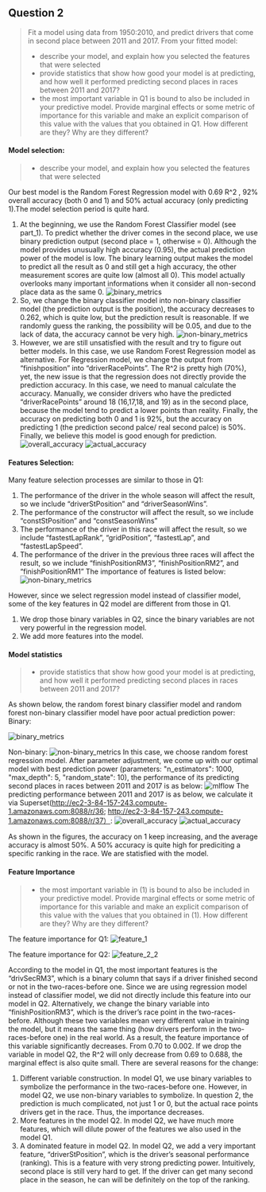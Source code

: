 ## Question 2

> Fit a model using data from 1950:2010, and predict drivers that come in second place between 2011 and 2017. From your fitted model:
> - describe your model, and explain how you selected the features that were selected
> - provide statistics that show how good your model is at predicting, and how well it performed predicting second places in races between 2011 and 2017?
> - the most important variable in Q1 is bound to also be included in your predictive model. Provide marginal effects or some metric of importance for this variable and make an explicit comparison of this value with the values that you obtained in Q1. How different are they? Why are they different?

#### Model selection:
> - describe your model, and explain how you selected the features that were selected

Our best model is the Random Forest Regression model with 0.69 R^2 , 92% overall accuracy (both 0 and 1) and 50% actual accuracy (only predicting 1).The model selection period is quite hard.

1.	At the beginning, we use the Random Forest Classifier model (see part_1). To predict whether the driver comes in the second place, we use binary prediction output (second place = 1, otherwise = 0). Although the model provides unusually high accuracy (0.95), the actual prediction power of the model is low. The binary learning output makes the model to predict all the result as 0 and still get a high accuracy, the other measurement scores are quite low (almost all 0). This model actually overlooks many important informations when it consider all non-second place data as the same 0.
 ![binary_metrics](https://github.com/QMSS-GR5069-Spring2021/group-project-group_3_let-s_go_hamilton/blob/main/reports/figures/Q2_Binary_Metrics.png)
2.	So, we change the binary classifier model into non-binary classifier model (the prediction output is the position), the accuracy decreases to 0.262, which is quite low, but the prediction result is reasonable. If we randomly guess the ranking, the possibility will be 0.05, and due to the lack of data, the accuracy cannot be very high.
 ![non-binary_metrics](https://github.com/QMSS-GR5069-Spring2021/group-project-group_3_let-s_go_hamilton/blob/main/reports/figures/Q2_Non-Binary_Metrics.png)
3.	However, we are still unsatisfied with the result and try to figure out better models. In this case, we use Random Forest Regression model as alternative. For Regression model, we change the output from “finishposition” into “driverRacePoints”. The R^2 is pretty high (70%), yet, the new issue is that the regression does not directly provide the prediction accuracy. In this case, we need to manual calculate the accuracy. Manually, we consider drivers who have the predicted “driverRacePoints” around 18 (16,17,18, and 19) as in the second place, because the model tend to predict a lower points than reality. Finally, the accuracy on predicting both 0 and 1 is 92%, but the accuracy on predicting 1 (the prediction second palce/ real second palce) is 50%. Finally, we believe this model is good enough for prediction.
![overall_accuracy](https://github.com/QMSS-GR5069-Spring2021/group-project-group_3_let-s_go_hamilton/blob/main/reports/figures/Q2_Overall_Accuracy.png)
![actual_accuracy](https://github.com/QMSS-GR5069-Spring2021/group-project-group_3_let-s_go_hamilton/blob/main/reports/figures/Q2_Actual_accuracy_as1.png)

#### Features Selection:

Many feature selection processes are similar to those in Q1:
1.	The performance of the driver in the whole season will affect the result, so we include “driverStPosition” and “driverSeasonWins”.
2.	The performance of the constructor will affect the result, so we include “constStPosition” and “constSeasonWins”
3.	The performance of the driver in this race will affect the result, so we include “fastestLapRank”, “gridPosition”, “fastestLap”, and “fastestLapSpeed”.
4.	The performance of the driver in the previous three races will affect the result, so we include “finishPositionRM3”, “finishPositionRM2”, and “finishPositionRM1”
The importance of features is listed below:
 ![non-binary_metrics](https://github.com/QMSS-GR5069-Spring2021/group-project-group_3_let-s_go_hamilton/blob/main/reports/figures/Q2_Features_Importance.png)
 
However, since we select regression model instead of classifier model, some of the key features in Q2 model are different from those in Q1.
1.	We drop those binary variables in Q2, since the binary variables are not very powerful in the regression model.
2.	We add more features into the model.

#### Model statistics
> - provide statistics that show how good your model is at predicting, and how well it performed predicting second places in races between 2011 and 2017?

As shown below, the random forest binary classifier model and random forest non-binary classifier model have poor actual prediction power:
Binary:

![binary_metrics](https://github.com/QMSS-GR5069-Spring2021/group-project-group_3_let-s_go_hamilton/blob/main/reports/figures/Q2_Binary_Metrics.png)
 
Non-binary:
 ![non-binary_metrics](https://github.com/QMSS-GR5069-Spring2021/group-project-group_3_let-s_go_hamilton/blob/main/reports/figures/Q2_Non-Binary_Metrics.png)
In this case, we choose random forest regression model. After parameter adjustment, we come up with our optimal model with best prediction power (parameters: "n_estimators": 1000, "max_depth": 5, "random_state": 10), the performance of its predicting second places in races between 2011 and 2017 is as below:
  ![mlflow](https://github.com/QMSS-GR5069-Spring2021/group-project-group_3_let-s_go_hamilton/blob/main/reports/figures/Q2_MLflow_result.png)
The predicting performance between 2011 and 2017 is as below, we calculate it via Superset(http://ec2-3-84-157-243.compute-1.amazonaws.com:8088/r/36; http://ec2-3-84-157-243.compute-1.amazonaws.com:8088/r/37）:
![overall_accuracy](https://github.com/QMSS-GR5069-Spring2021/group-project-group_3_let-s_go_hamilton/blob/main/reports/figures/Q2_Overall_Accuracy.png)
![actual_accuracy](https://github.com/QMSS-GR5069-Spring2021/group-project-group_3_let-s_go_hamilton/blob/main/reports/figures/Q2_Actual_accuracy_as1.png)

As shown in the figures, the accuracy on 1 keep increasing, and the average accuracy is almost 50%. A 50% accuracy is quite high for prediciting a specific ranking in the race. We are statisfied with the model.

#### Feature Importance
> - the most important variable in (1) is bound to also be included in your predictive model. Provide marginal effects or some metric of importance for this variable and make an explicit comparison of this value with the values that you obtained in (1). How different are they? Why are they different?

The feature importance for Q1:
 ![feature_1](https://github.com/QMSS-GR5069-Spring2021/group-project-group_3_let-s_go_hamilton/blob/main/reports/figures/Q2_most_feature_1.png)
 
 
The feature importance for Q2:
![feature_2_2](https://github.com/QMSS-GR5069-Spring2021/group-project-group_3_let-s_go_hamilton/blob/main/reports/figures/Q2_most_feature_2.png)
 
According to the model in Q1, the most important features is the “drivSecRM3”, which is a binary column that says if a driver finished second or not in the two-races-before one. Since we are using regression model instead of classifier model, we did not directly include this feature into our model in Q2. Alternatively, we change the binary variable into “finishPositionRM3”, which is the driver’s race point in the two-races-before. Although these two variables mean very different value in training the model, but it means the same thing (how drivers perform in the two-races-before one) in the real world.
As a result, the feature importance of this variable significantly decreases. From 0.70 to 0.002. If we drop the variable in model Q2, the R^2 will only decrease from 0.69 to 0.688, the marginal effect is also quite small. 
There are several reasons for the change:
1.	Different variable construction. In model Q1, we use binary variables to symbolize the performance in the two-races-before one. However, in model Q2, we use non-binary variables to symbolize. In question 2, the prediction is much complicated, not just 1 or 0, but the actual race points drivers get in the race. Thus, the importance decreases.
2.	More features in the model Q2. In model Q2, we have much more features, which will dilute power of the features we also used in the model Q1.
3.	A dominated feature in model Q2. In model Q2, we add a very important feature, “driverStPosition”, which is the driver’s seasonal performance (ranking). This is a feature with very strong predicting power. Intuitively, second place is still very hard to get. If the driver can get many second place in the season, he can will be definitely on the top of the ranking.


